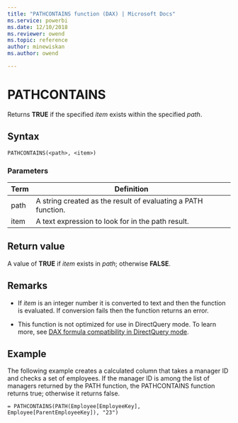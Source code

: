 ```yaml
---
title: "PATHCONTAINS function (DAX) | Microsoft Docs"
ms.service: powerbi 
ms.date: 12/10/2018
ms.reviewer: owend
ms.topic: reference
author: minewiskan
ms.author: owend

---
```

# PATHCONTAINS

Returns **TRUE** if the specified *item* exists within the specified *path*.  
  
## Syntax  
  
```dax
PATHCONTAINS(<path>, <item>)  
```
  
### Parameters

|Term|Definition|  
|--------|--------------|  
|  path  | A string created as the result of evaluating a PATH function.  |  
| item |  A text expression to look for in the path result.  |

## Return value

A value of **TRUE** if *item* exists in *path*; otherwise **FALSE**.  
  
## Remarks

- If *item* is an integer number it is converted to text and then the function is evaluated. If conversion fails then the function returns an error.  
  
- This function is not optimized for use in DirectQuery mode. To learn more, see  [DAX formula compatibility in DirectQuery mode](https://go.microsoft.com/fwlink/?LinkId=219172).
  
## Example

The following example creates a calculated column that takes a manager ID and checks a set of employees. If the manager ID is among the list of managers returned by the PATH function, the PATHCONTAINS function returns true; otherwise it returns false.  
  
```dax
= PATHCONTAINS(PATH(Employee[EmployeeKey], Employee[ParentEmployeeKey]), "23")  
```
